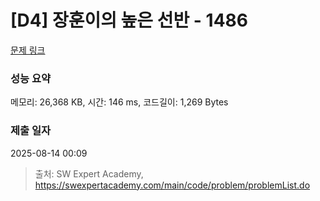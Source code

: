 # [D4] 장훈이의 높은 선반 - 1486 

[문제 링크](https://swexpertacademy.com/main/code/problem/problemDetail.do?contestProbId=AV2b7Yf6ABcBBASw) 

### 성능 요약

메모리: 26,368 KB, 시간: 146 ms, 코드길이: 1,269 Bytes

### 제출 일자

2025-08-14 00:09



> 출처: SW Expert Academy, https://swexpertacademy.com/main/code/problem/problemList.do